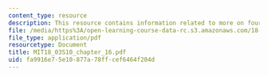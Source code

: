 ```yaml
---
content_type: resource
description: This resource contains information related to more on fourier series
file: /media/https%3A/open-learning-course-data-rc.s3.amazonaws.com/18-03-differential-equations-spring-2010/fa9916e75e10877a78ffcef6464f204d_MIT18_03S10_chapter_16.pdf
file_type: application/pdf
resourcetype: Document
title: MIT18_03S10_chapter_16.pdf
uid: fa9916e7-5e10-877a-78ff-cef6464f204d
---
```

